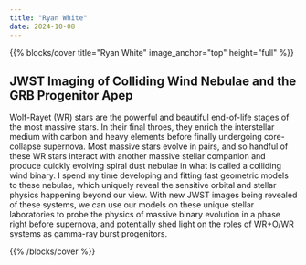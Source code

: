 ```yaml
---
title: "Ryan White"
date: 2024-10-08
---
```


{{% blocks/cover title="Ryan White" image_anchor="top" height="full" %}}

## JWST Imaging of Colliding Wind Nebulae and the GRB Progenitor Apep

Wolf-Rayet (WR) stars are the powerful and beautiful end-of-life stages of the most massive stars. In their final throes, they enrich the interstellar medium with carbon and heavy elements before finally undergoing core-collapse supernova. Most massive stars evolve in pairs, and so handful of these WR stars interact with another massive stellar companion and produce quickly evolving spiral dust nebulae in what is called a colliding wind binary. I spend my time developing and fitting fast geometric models to these nebulae, which uniquely reveal the sensitive orbital and stellar physics happening beyond our view. With new JWST images being revealed of these systems, we can use our models on these unique stellar laboratories to probe the physics of massive binary evolution in a phase right before supernova, and potentially shed light on the roles of WR+O/WR systems as gamma-ray burst progenitors.

{{% /blocks/cover %}}
                    